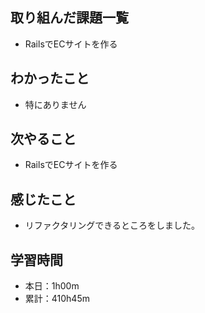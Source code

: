 ## 取り組んだ課題一覧
- RailsでECサイトを作る
## わかったこと
- 特にありません
## 次やること
- RailsでECサイトを作る
## 感じたこと
- リファクタリングできるところをしました。
## 学習時間
- 本日：1h00m
- 累計：410h45m
